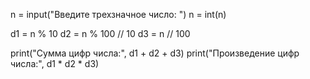 n = input("Введите трехзначное число: ")
n = int(n)
 
d1 = n % 10
d2 = n % 100 // 10
d3 = n // 100
 
print("Сумма цифр числа:", d1 + d2 + d3)
print("Произведение цифр числа:", d1 * d2 * d3)
